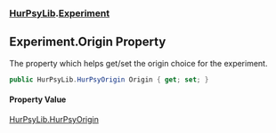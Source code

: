 ### [HurPsyLib](HurPsyLib.md 'HurPsyLib').[Experiment](HurPsyLib.Experiment.md 'HurPsyLib.Experiment')

## Experiment.Origin Property

The property which helps get/set the origin choice for the experiment.

```csharp
public HurPsyLib.HurPsyOrigin Origin { get; set; }
```

#### Property Value
[HurPsyLib.HurPsyOrigin](https://docs.microsoft.com/en-us/dotnet/api/HurPsyLib.HurPsyOrigin 'HurPsyLib.HurPsyOrigin')
